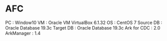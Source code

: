 # AFC

PC : Window10
VM : Oracle VM VirtualBox 6.1.32
OS : CentOS 7
Source DB : Oracle Database 19.3c
Target DB : Oracle Database 19.3c
Ark for CDC : 2.0
ArkManager : 1.4
